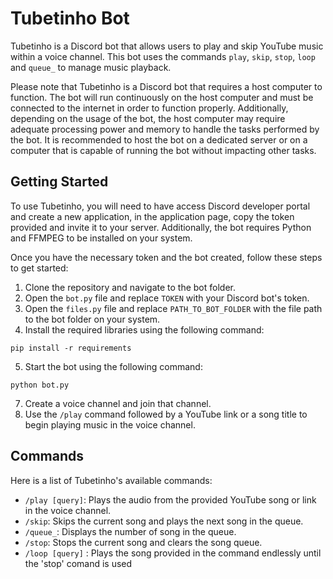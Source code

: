 # Tubetinho Bot

Tubetinho is a Discord bot that allows users to play and skip YouTube music within a voice channel. This bot uses the commands `play`, `skip`, `stop`, `loop` and `queue_` to manage music playback.

Please note that Tubetinho is a Discord bot that requires a host computer to function. The bot will run continuously on the host computer and must be connected to the internet in order to function properly. Additionally, depending on the usage of the bot, the host computer may require adequate processing power and memory to handle the tasks performed by the bot. It is recommended to host the bot on a dedicated server or on a computer that is capable of running the bot without impacting other tasks.

## Getting Started

To use Tubetinho, you will need to have access Discord developer portal and create a new application, in the application page, copy the token provided and invite it to your server. Additionally, the bot requires Python and FFMPEG to be installed on your system.

Once you have the necessary token and the bot created, follow these steps to get started:

1.  Clone the repository and navigate to the bot folder.
2.  Open the `bot.py` file and replace `TOKEN` with your Discord bot's token.
3.  Open the `files.py` file and replace `PATH_TO_BOT_FOLDER` with the file path to the bot folder on your system.
4.  Install the required libraries using the following command:

`pip install -r requirements` 

5.  Start the bot using the following command:

`python bot.py` 

7.  Create a voice channel and join that channel.
8.  Use the `/play` command followed by a YouTube link or a song title to begin playing music in the voice channel.

## Commands

Here is a list of Tubetinho's available commands:

-   `/play [query]`: Plays the audio from the provided YouTube song or link in the voice channel.
-   `/skip`: Skips the current song and plays the next song in the queue.
-   `/queue_`: Displays the number of song in the queue.
-   `/stop`: Stops the current song and clears the song queue.
-   `/loop [query]` : Plays the song provided in the command endlessly until the 'stop' comand is used
